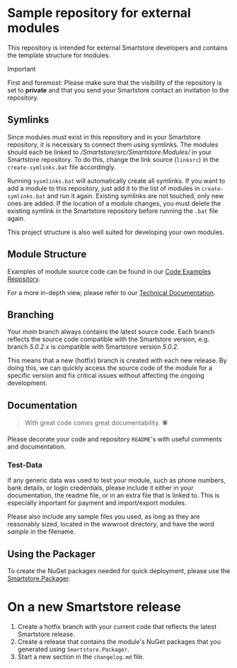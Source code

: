 # Sample repository for external modules

This repository is intended for external Smartstore developers and contains the template structure for modules.

> [!IMPORTANT]
> First and foremost: Please make sure that the visibility of the repository is set to **private** and that you send your Smartstore contact an invitation to the repository.

## Symlinks

Since modules must exist in this repository and in your Smartstore repository, it is necessary to connect them using symlinks.
The modules should each be linked to _/Smartstore/src/Smartstore.Modules/_ in your Smartstore repository.
To do this, change the link source (`linksrc`) in the `create-symlinks.bat` file accordingly.

Running `sysmlinks.bat` will automatically create all symlinks. If you want to add a module to this repository, just add it to the list of modules in `create-symlinks.bat` and run it again. Existing symlinks are not touched, only new ones are added. If the location of a module changes, you must delete the existing symlink in the Smartstore repository before running the `.bat` file again.

This project structure is also well suited for developing your own modules.

## Module Structure

Examples of module source code can be found in our [Code Examples Repository](https://github.com/smartstore/dev-docs-code-examples).

For a more in-depth view, please refer to our [Technical Documentation](https://smartstore.gitbook.io/developer-guide/compose/modules/getting-started-with-modules).

## Branching

Your _main_ branch always contains the latest source code.
Each branch reflects the source code compatible with the Smartstore version, e.g. branch _5.0.2.x_ is compatible with Smartstore version _5.0.2_.

This means that a new (hotfix) branch is created with each new release.
By doing this, we can quickly access the source code of the module for a specific version and fix critical issues without affecting the ongoing development.

## Documentation

> With great code comes great documentability. :spider:

Please decorate your code and repository `README`'s with useful comments and documentation.

### Test-Data

If any generic data was used to test your module, such as phone numbers, bank details, or login credentials, please include it either in your documentation, the readme file, or in an extra file that is linked to.
This is especially important for payment and import/export modules.

Please also include any sample files you used, as long as they are reasonably sized, located in the wwwroot directory, and have the word *sample* in the filename.

## Using the Packager

To create the NuGet packages needed for quick deployment, please use the [Smartstore.Packager](https://smartstore.gitbook.io/developer-guide/compose/modules/deploying-modules#packager).

# On a new Smartstore release

1. Create a hotfix branch with your current code that reflects the latest Smartstore release.
2. Create a release that contains the module's NuGet packages that you generated using `Smartstore.Packager`.
3. Start a new section in the `changelog.md` file.